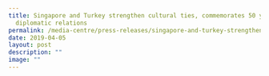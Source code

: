 ```yaml
---
title: Singapore and Turkey strengthen cultural ties, commemorates 50 years of
  diplomatic relations
permalink: /media-centre/press-releases/singapore-and-turkey-strengthen-cultural-ties-50-years/
date: 2019-04-05
layout: post
description: ""
image: ""
---
```

